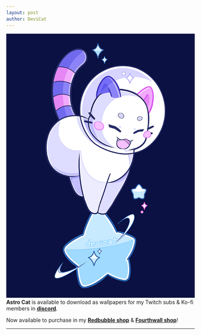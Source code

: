 ```yaml
---
layout: post
author: DeviCat
---
```


![](/img/CandiCatAstroCat2024.png)
**Astro Cat** is available to download as wallpapers for my Twitch subs & Ko-fi members in **[discord](https://discord.com/invite/devicat)**.
<!--card-->

Now available to purchase in my **[Redbubble shop](https://devicatoutlet.redbubble.com)** & **[Fourthwall shop](https://devicat-shop.fourthwall.com)**!

---

